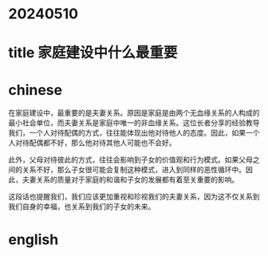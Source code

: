 
# 20240510

# title 家庭建设中什么最重要

# chinese 

在家庭建设中，最重要的是夫妻关系。原因是家庭是由两个无血缘关系的人构成的最小社会单位，而夫妻关系是家庭中唯一的非血缘关系。这位长者分享的经验教导我们，一个人对待配偶的方式，往往能体现出他对待他人的态度。因此，如果一个人对待配偶都不好，那么他对待其他人可能也不会好。

此外，父母对待彼此的方式，往往会影响到子女的价值观和行为模式。如果父母之间的关系不好，那么子女很可能会复制这种模式，进入到同样的恶性循环中。因此，夫妻关系的质量对于家庭的和谐和子女的发展都有着至关重要的影响。

这段话也提醒我们，我们应该更加重视和珍视我们的夫妻关系，因为这不仅关系到我们自身的幸福，也关系到我们的子女的未来。

# english

